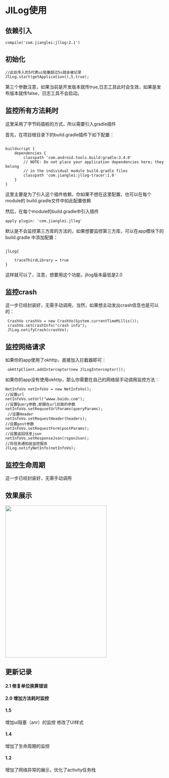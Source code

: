 # JlLog使用
## 依赖引入
```
compile('com.jianglei:jllog:2.1')
```


## 初始化
```
//此处传入的5代表ui阻塞超过5s就会被记录
JlLog.start(getApplication(),5,true);
```
第三个参数注意，如果当前是开发版本就传true,日志工具此时会生效，如果是发布版本就传false，日志工具不会启动。

## 监控所有方法耗时
这里采用了字节码插桩的方式，所以需要引入gradle插件

首先，在项目根目录下的build.gradle插件下如下配置：
```

buildscript {
    dependencies {
        classpath 'com.android.tools.build:gradle:3.4.0'
        // NOTE: Do not place your application dependencies here; they belong
        // in the individual module build.gradle files
        classpath 'com.jianglei:jllog-tracer:1.0'
    }
}

```
这里主要是为了引入这个插件依赖，你如果不想在这里配置，也可以在每个module的
build.gradle文件中如此配置依赖

然后，在每个module的build.gradle中引入插件
```
apply plugin: 'com.jianglei.jllog'
```

默认是不会监控第三方库的方法的，如果想要监控第三方库，可以在app模块下的build.gradle
中添加配置：
```

jlLog{
    
    traceThirdLibrary = true
}
```

这样就可以了，注意，想要用这个功能，jllog版本最低是2.0

## 监控crash
这一步已经封装好，无需手动调用，当然，如果想主动发出crash信息也是可以的：
```
 CrashVo crashVo = new CrashVo(System.currentTimeMillis());
 crashVo.setCrashInfo("crash info");
 JlLog.notifyCrash(crashVo);
```
## 监控网络请求
如果你的app使用了okhttp，直接加入拦截器即可：
```
 okHttpClient.addInterceptor(new JlLogInterceptor());
```
如果你的app没有使用okhttp，那么你需要在自己的网络层手动调用监控方法：
```
NetInfoVo netInfoVo = new NetInfoVo();
//设置url
netInfoVo.setUrl("wwww.baidu.com");
//设置Query参数,即跟在url后面的参数
netInfoVo.setRequsetUrlParams(queryParams);
 //设置Header
netInfoVo.setRequestHeader(headers);
//设置post参数
netInfoVo.setRequestForm(postParams);
//设置返回信息json
netInfoVo.setResponseJson(rsponJson);
//将信息通知给监控服务
JlLog.notifyNetInfo(netInfoVo);
```
## 监控生命周期
这一步已经封装好，无需手动调用

## 效果展示

<img src="other/example.gif" width="320" height="480"/>


## 更新记录

#### 2.1 修复单位换算错误
#### 2.0 增加方法耗时监控
#### 1.5
增加ui阻塞（anr）的监控
修改了UI样式
#### 1.4
增加了生命周期的监控
#### 1.2
增加了网络异常的展示，优化了activity任务栈

